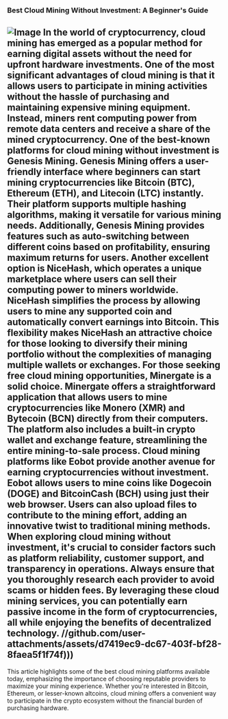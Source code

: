 ### Best Cloud Mining Without Investment: A Beginner's Guide

![Image](https://github.com/user-attachments/assets/d7419ec9-dc67-403f-bf28-8faea5f1f74f)
In the world of cryptocurrency, cloud mining has emerged as a popular method for earning digital assets without the need for upfront hardware investments. One of the most significant advantages of cloud mining is that it allows users to participate in mining activities without the hassle of purchasing and maintaining expensive mining equipment. Instead, miners rent computing power from remote data centers and receive a share of the mined cryptocurrency.
One of the best-known platforms for cloud mining without investment is **Genesis Mining**. Genesis Mining offers a user-friendly interface where beginners can start mining cryptocurrencies like Bitcoin (BTC), Ethereum (ETH), and Litecoin (LTC) instantly. Their platform supports multiple hashing algorithms, making it versatile for various mining needs. Additionally, Genesis Mining provides features such as auto-switching between different coins based on profitability, ensuring maximum returns for users.
Another excellent option is **NiceHash**, which operates a unique marketplace where users can sell their computing power to miners worldwide. NiceHash simplifies the process by allowing users to mine any supported coin and automatically convert earnings into Bitcoin. This flexibility makes NiceHash an attractive choice for those looking to diversify their mining portfolio without the complexities of managing multiple wallets or exchanges.
For those seeking free cloud mining opportunities, **Minergate** is a solid choice. Minergate offers a straightforward application that allows users to mine cryptocurrencies like Monero (XMR) and Bytecoin (BCN) directly from their computers. The platform also includes a built-in crypto wallet and exchange feature, streamlining the entire mining-to-sale process.
Cloud mining platforms like **Eobot** provide another avenue for earning cryptocurrencies without investment. Eobot allows users to mine coins like Dogecoin (DOGE) and BitcoinCash (BCH) using just their web browser. Users can also upload files to contribute to the mining effort, adding an innovative twist to traditional mining methods.
When exploring cloud mining without investment, it's crucial to consider factors such as platform reliability, customer support, and transparency in operations. Always ensure that you thoroughly research each provider to avoid scams or hidden fees. By leveraging these cloud mining services, you can potentially earn passive income in the form of cryptocurrencies, all while enjoying the benefits of decentralized technology.
 //github.com/user-attachments/assets/d7419ec9-dc67-403f-bf28-8faea5f1f74f)))
---
This article highlights some of the best cloud mining platforms available today, emphasizing the importance of choosing reputable providers to maximize your mining experience. Whether you're interested in Bitcoin, Ethereum, or lesser-known altcoins, cloud mining offers a convenient way to participate in the crypto ecosystem without the financial burden of purchasing hardware.
